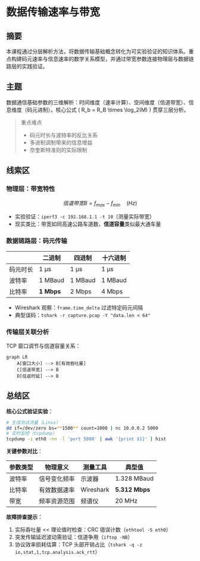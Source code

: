 # 数据传输速率与带宽

## 摘要

本课程通过分层解析方法，将数据传输基础概念转化为可实验验证的知识体系。重点构建码元速率与信息速率的数学关系模型，并通过带宽参数连接物理层与数据链路层的实践验证。

## 主题

数据通信基础参数的三维解析：时间维度（速率计算）、空间维度（信道带宽）、信息维度（码元进制）。核心公式 \( R_b = R_B \times \log_2(M) \) 贯穿三层分析。

> 重点难点
>
> - 码元时长与波特率的反比关系
> - 多进制调制带来的信息增益
> - 奈奎斯特准则的实际限制

## 线索区

### 物理层：带宽特性

$$
信道带宽 B = f_{max} - f_{min} \quad (Hz)
$$

- 实验验证：`iperf3 -c 192.168.1.1 -t 10`（测量实际带宽）
- 现实类比：带宽如同高速公路车道数，**信道容量**类似最大通车量

### 数据链路层：码元传输

|          | 二进制     | 四进制  | 十六进制 |
| -------- | ---------- | ------- | -------- |
| 码元时长 | 1 μs       | 1 μs    | 1 μs     |
| 波特率   | 1 MBaud    | 1 MBaud | 1 MBaud  |
| 比特率   | **1 Mbps** | 2 Mbps  | 4 Mbps   |

- Wireshark 观察：`frame.time_delta` 过滤特定码元间隔
- 典型误码：`tshark -r capture.pcap -Y "data.len < 64"`

### 传输层关联分析

TCP 窗口调节与信道容量关系：

```mermaid
graph LR
    A[窗口大小] --> B[有效吞吐量]
    C[信道带宽] --> B
    D[往返时延] --> B
```

## 总结区

**核心公式验证实验**：

```bash
# 生成测试流量（Linux）
dd if=/dev/zero bs=**1500** count=1000 | nc 10.0.0.2 5000
# 实时监控（tcpdump）
tcpdump -i eth0 -nn -l 'port 5000' | awk '{print $1}' | hist
```

**关键参数对比**：

| 参数类型 | 物理意义 | 测量工具 | 典型值 |
|---|---|---|---|
| 波特率 | 信号变化频率 | 示波器 | 1.328 MBaud |
| 比特率 | 有效数据速率 | Wireshark | **5.312 Mbps** |
| 带宽 | 频率资源范围 | 频谱仪 | 20 MHz |

**故障排查提示**：

1. 实际吞吐量 << 理论值时检查：CRC 错误计数（`ethtool -S eth0`）
2. 突发传输延迟波动需验证：信道争用（`iftop -NB`）
3. 协议效率损耗估算：TCP 头部开销占比（`tshark -q -z io,stat,1,tcp.analysis.ack_rtt`）
